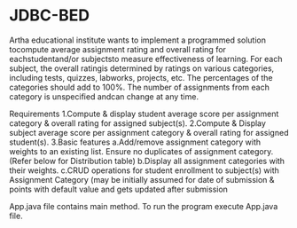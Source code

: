 # JDBC-BED

Artha educational institute wants to implement a programmed solution tocompute average assignment rating and overall rating for eachstudentand/or subjectsto measure effectiveness of learning. For each subject, the overall ratingis determined by ratings on various categories, including tests, quizzes, labworks, projects, etc. The percentages of the categories should add to 100%. The number of assignments from each category is unspecified andcan change at any time.

Requirements 
1.Compute & display student average score per assignment category & overall rating for assigned subject(s). 
2.Compute & Display subject average score per assignment category & overall rating for assigned student(s). 
3.Basic features 
  a.Add/remove assignment category with weights to an existing list. Ensure no duplicates of assignment category. (Refer below for Distribution table) 
  b.Display all assignment categories with their weights. 
  c.CRUD operations for student enrollment to subject(s) with Assignment Category (may be initially assumed for date of submission & points with default value and gets updated after submission
  
  App.java file contains main method. To run the program execute App.java file.
